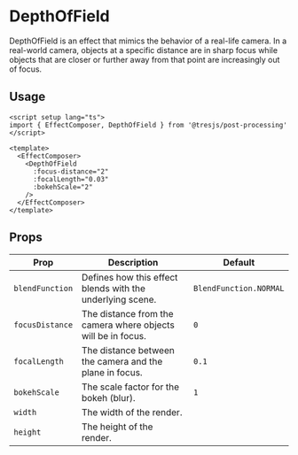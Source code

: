 # DepthOfField

<ClientOnly>
<DepthOfFieldDemo class="demo-scene"  />
</ClientOnly>

DepthOfField is an effect that mimics the behavior of a real-life camera. In a real-world camera, objects at a specific distance are in sharp focus while objects that are closer or further away from that point are increasingly out of focus.

## Usage

```vue
<script setup lang="ts">
import { EffectComposer, DepthOfField } from '@tresjs/post-processing'
</script>

<template>
  <EffectComposer>
    <DepthOfField 
      :focus-distance="2" 
      :focalLength="0.03" 
      :bokehScale="2" 
    />
  </EffectComposer>
</template>
```

## Props

| Prop            | Description                                                       | Default                 |
| --------------- | ----------------------------------------------------------------- | ----------------------- |
| `blendFunction` | Defines how this effect blends with the underlying scene.         | `BlendFunction.NORMAL`  |
| `focusDistance` | The distance from the camera where objects will be in focus.      | `0`                     |
| `focalLength`  | The distance between the camera and the plane in focus.           | `0.1`                   |
| `bokehScale`    | The scale factor for the bokeh (blur).                            | `1`                     |
| `width`         | The width of the render.                                          |                         |
| `height`        | The height of the render.                                         |                         |
